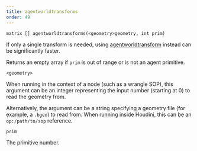 ```yaml
---
title: agentworldtransforms
order: 49
---
```

`matrix [] agentworldtransforms(<geometry>geometry, int prim)`

If only a single transform is needed, using [agentworldtransform](./agentworldtransform "Returns the current world space transform of an agent primitive’s bone.") instead can be significantly faster.

Returns an empty array if `prim` is out of range or is not an agent primitive.

`<geometry>`

When running in the context of a node (such as a wrangle SOP), this argument can be an integer representing the input number (starting at 0) to read the geometry from.

Alternatively, the argument can be a string specifying a geometry file (for example, a `.bgeo`) to read from. When running inside Houdini, this can be an `op:/path/to/sop` reference.

`prim`

The primitive number.
